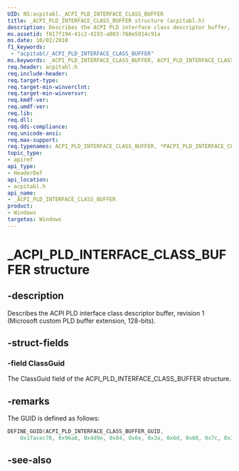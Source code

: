 ```yaml
---
UID: NS:acpitabl._ACPI_PLD_INTERFACE_CLASS_BUFFER
title: _ACPI_PLD_INTERFACE_CLASS_BUFFER structure (acpitabl.h)
description: Describes the ACPI PLD interface class descriptor buffer, revision 1 (Microsoft custom PLD buffer extension, 128-bits).
ms.assetid: f817f194-41c2-4193-a803-768e5914c91a
ms.date: 10/02/2018
f1_keywords:
 - "acpitabl/_ACPI_PLD_INTERFACE_CLASS_BUFFER"
ms.keywords: _ACPI_PLD_INTERFACE_CLASS_BUFFER, ACPI_PLD_INTERFACE_CLASS_BUFFER, *PACPI_PLD_INTERFACE_CLASS_BUFFER, 
req.header: acpitabl.h
req.include-header:
req.target-type:
req.target-min-winverclnt:
req.target-min-winversvr:
req.kmdf-ver:
req.umdf-ver:
req.lib:
req.dll:
req.ddi-compliance:
req.unicode-ansi:
req.max-support:
req.typenames: ACPI_PLD_INTERFACE_CLASS_BUFFER, *PACPI_PLD_INTERFACE_CLASS_BUFFER
topic_type: 
- apiref
api_type: 
- HeaderDef
api_location: 
- acpitabl.h
api_name: 
- _ACPI_PLD_INTERFACE_CLASS_BUFFER
product:
- Windows
targetos: Windows
---
```


# _ACPI_PLD_INTERFACE_CLASS_BUFFER structure

## -description

Describes the ACPI PLD interface class descriptor buffer, revision 1 (Microsoft custom PLD buffer extension, 128-bits).

## -struct-fields

### -field ClassGuid
 
The ClassGuid field of the ACPI_PLD_INTERFACE_CLASS_BUFFER structure.

## -remarks
The 
GUID is defined as follows:

```C++
DEFINE_GUID(ACPI_PLD_INTERFACE_CLASS_BUFFER_GUID,
    0x1facec76, 0x96a8, 0x4d9e, 0x84, 0x6e, 0x3a, 0x6d, 0x68, 0x7c, 0x32, 0xfc);
```    

## -see-also
